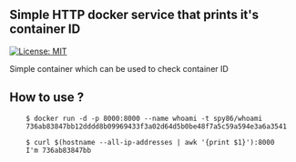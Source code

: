 ## Simple HTTP docker service that prints it's container ID

[![License: MIT](https://img.shields.io/badge/License-MIT-yellow.svg)](https://opensource.org/licenses/MIT)

Simple container which can be used to check container ID

## How to use ?

```
    $ docker run -d -p 8000:8000 --name whoami -t spy86/whoami
    736ab83847bb12dddd8b09969433f3a02d64d5b0be48f7a5c59a594e3a6a3541
    
    $ curl $(hostname --all-ip-addresses | awk '{print $1}'):8000
    I'm 736ab83847bb
```
